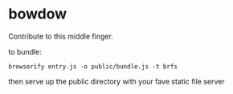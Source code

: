 # bowdow

Contribute to this middle finger.

to bundle:

```
browserify entry.js -o public/bundle.js -t brfs
```

then serve up the public directory with your fave static file server
